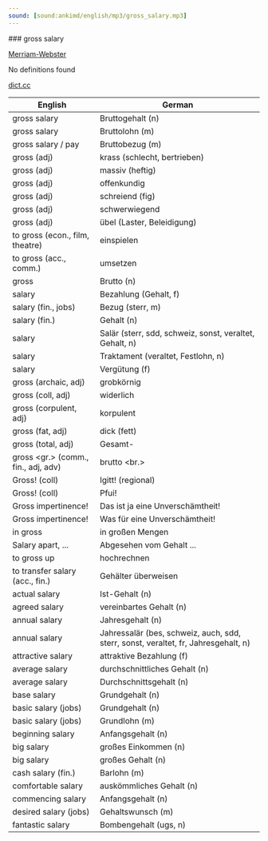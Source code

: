 ```yaml
---
sound: [sound:ankimd/english/mp3/gross_salary.mp3]
---
```


\### gross salary

[Merriam-Webster](https://www.merriam-webster.com/dictionary/gross+salary)

No definitions found

[dict.cc](https://www.dict.cc/gross+salary)

| English        | German       |
| -------------- | ------------ |
| gross salary | Bruttogehalt (n) |
| gross salary | Bruttolohn (m) |
| gross salary / pay | Bruttobezug (m) |
| gross (adj) | krass (schlecht, bertrieben) |
| gross (adj) | massiv (heftig) |
| gross (adj) | offenkundig |
| gross (adj) | schreiend (fig) |
| gross (adj) | schwerwiegend |
| gross (adj) | übel (Laster, Beleidigung) |
| to gross (econ., film, theatre) | einspielen |
| to gross (acc., comm.) | umsetzen |
| gross | Brutto (n) |
| salary | Bezahlung (Gehalt, f) |
| salary (fin., jobs) | Bezug (sterr, m) |
| salary (fin.) | Gehalt (n) |
| salary | Salär (sterr, sdd, schweiz, sonst, veraltet, Gehalt, n) |
| salary | Traktament (veraltet, Festlohn, n) |
| salary | Vergütung (f) |
| gross (archaic, adj) | grobkörnig |
| gross (coll, adj) | widerlich |
| gross (corpulent, adj) | korpulent |
| gross (fat, adj) | dick (fett) |
| gross (total, adj) | Gesamt- |
| gross <gr.> (comm., fin., adj, adv) | brutto <br.> |
| Gross! (coll) | Igitt! (regional) |
| Gross! (coll) | Pfui! |
| Gross impertinence! | Das ist ja eine Unverschämtheit! |
| Gross impertinence! | Was für eine Unverschämtheit! |
| in gross | in großen Mengen |
| Salary apart, ... | Abgesehen vom Gehalt ... |
| to gross up | hochrechnen |
| to transfer salary (acc., fin.) | Gehälter überweisen |
| actual salary | Ist-Gehalt (n) |
| agreed salary | vereinbartes Gehalt (n) |
| annual salary | Jahresgehalt (n) |
| annual salary | Jahressalär (bes, schweiz, auch, sdd, sterr, sonst, veraltet, fr, Jahresgehalt, n) |
| attractive salary | attraktive Bezahlung (f) |
| average salary | durchschnittliches Gehalt (n) |
| average salary | Durchschnittsgehalt (n) |
| base salary | Grundgehalt (n) |
| basic salary (jobs) | Grundgehalt (n) |
| basic salary (jobs) | Grundlohn (m) |
| beginning salary | Anfangsgehalt (n) |
| big salary | großes Einkommen (n) |
| big salary | großes Gehalt (n) |
| cash salary (fin.) | Barlohn (m) |
| comfortable salary | auskömmliches Gehalt (n) |
| commencing salary | Anfangsgehalt (n) |
| desired salary (jobs) | Gehaltswunsch (m) |
| fantastic salary | Bombengehalt (ugs, n) |
